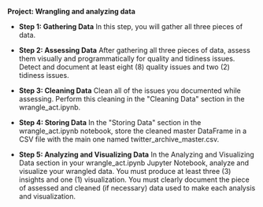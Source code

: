 **Project: Wrangling and analyzing data**

+ **Step 1: Gathering Data**
In this step, you will gather all three pieces of data.

+ **Step 2: Assessing Data**
After gathering all three pieces of data, assess them visually and programmatically for quality and tidiness issues. Detect and document at least eight (8) quality issues and two (2) tidiness issues.

+ **Step 3: Cleaning Data**
Clean all of the issues you documented while assessing. Perform this cleaning in the "Cleaning Data" section in the wrangle_act.ipynb.

+ **Step 4: Storing Data**
In the "Storing Data" section in the wrangle_act.ipynb notebook, store the cleaned master DataFrame in a CSV file with the main one named twitter_archive_master.csv.

+ **Step 5: Analyzing and Visualizing Data**
In the Analyzing and Visualizing Data section in your wrangle_act.ipynb Jupyter Notebook, analyze and visualize your wrangled data. You must produce at least three (3) insights and one (1) visualization. You must clearly document the piece of assessed and cleaned (if necessary) data used to make each analysis and visualization.
